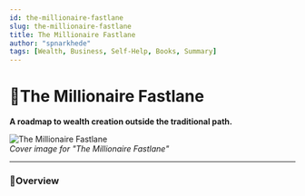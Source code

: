 ```yaml
---
id: the-millionaire-fastlane
slug: the-millionaire-fastlane
title: The Millionaire Fastlane
author: "spnarkhede"
tags: [Wealth, Business, Self-Help, Books, Summary]
---
```


# 📒The Millionaire Fastlane

**A roadmap to wealth creation outside the traditional path.**

![The Millionaire Fastlane](/books/covers/millionaireFastlane.jpg)  
*Cover image for "The Millionaire Fastlane"*

---

### 📖Overview